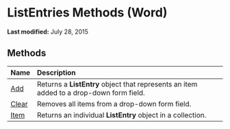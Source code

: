 
# ListEntries Methods (Word)

 **Last modified:** July 28, 2015


## Methods



|**Name**|**Description**|
|:-----|:-----|
| [Add](02e51c84-a95e-3058-e1b5-7258ac7bc65b.md)|Returns a  **ListEntry** object that represents an item added to a drop-down form field.|
| [Clear](3761ca87-db01-3b84-f1c8-01cc902af5b8.md)|Removes all items from a drop-down form field.|
| [Item](749a78cf-b72e-defe-396b-cd7f3c802277.md)|Returns an individual  **ListEntry** object in a collection.|
